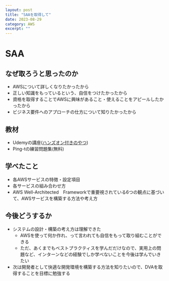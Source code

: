 ```yaml
---
layout: post
title: "SAAを取得して"
date: 2023-08-29
category: AWS
excerpt: ""
---
```

# SAA
## なぜ取ろうと思ったのか
- AWSについて詳しくなりたかったから
- 正しい知識をもっているという、自信をつけたかったから
- 資格を取得することでAWSに興味があること・使えることをアピールしたかったから
- ビジネス要件へのアプローチの仕方について知りたかったから

## 教材
- Udemyの講座([ハンズオン付きのやつ](https://www.udemy.com/course/aws-associate/))
- Ping-tの練習問題集(無料)

## 学べたこと
- 各AWSサービスの特徴・設定項目
- 各サービスの組み合わせ方
- AWS Well-Architected　Frameworkで重要視されている6つの観点に基づいて、AWSサービスを構築する方法や考え方


## 今後どうするか
- システムの設計・構築の考え方は理解できた
  - AWSを使って何か作れ、って言われても自信をもって取り組むことができる
  - ただ、あくまでもベストプラクティスを学んだだけなので、実用上の問題など、インターンなどの経験でしか学べないことを今後は学んでいきたい
- 次は開発者として快適な開発環境を構築する方法を知りたいので、DVAを取得することを目標に勉強する
